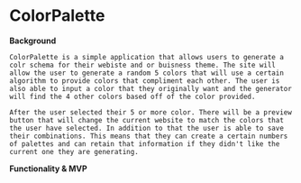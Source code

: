 # ColorPalette

**Background**

    ColorPalette is a simple application that allows users to generate a colr schema for their webiste and or buisness theme. The site will allow the user to generate a random 5 colors that will use a certain algorithm to provide colors that compliment each other. The user is also able to input a color that they originally want and the generator will find the 4 other colors based off of the color provided.

    After the user selected their 5 or more color. There will be a preview button that will change the current website to match the colors that the user have selected. In addition to that the user is able to save their combinations. This means that they can create a certain numbers of palettes and can retain that information if they didn't like the current one they are generating.

**Functionality & MVP**
